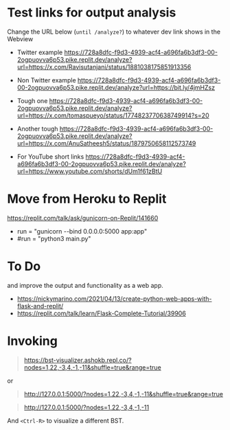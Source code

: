 
# Test links for output analysis 

Change the URL below (```until /analyze?```) to whatever dev link shows in the Webview
- Twitter example https://728a8dfc-f9d3-4939-acf4-a696fa6b3df3-00-2ogpuovva6p53.pike.replit.dev/analyze?url=https://x.com/Ravisutanjani/status/1881038175851913356

- Non Twitter example https://728a8dfc-f9d3-4939-acf4-a696fa6b3df3-00-2ogpuovva6p53.pike.replit.dev/analyze?url=https://bit.ly/4jmHZsz

- Tough one https://728a8dfc-f9d3-4939-acf4-a696fa6b3df3-00-2ogpuovva6p53.pike.replit.dev/analyze?url=https://x.com/tomaspueyo/status/1774823770638749914?s=20

- Another tough https://728a8dfc-f9d3-4939-acf4-a696fa6b3df3-00-2ogpuovva6p53.pike.replit.dev/analyze?url=https://x.com/AnuSatheesh5/status/1879750658112573749

- For YouTube short links
https://728a8dfc-f9d3-4939-acf4-a696fa6b3df3-00-2ogpuovva6p53.pike.replit.dev/analyze?url=https://www.youtube.com/shorts/dUm1f61zBtU


# Move from Heroku to Replit

https://replit.com/talk/ask/gunicorn-on-Replit/141660

 - run = "gunicorn --bind 0.0.0.0:5000 app:app"
 - #run = "python3 main.py"

# To Do 


and improve the output and functionality as a web app. 
 - https://nickymarino.com/2021/04/13/create-python-web-apps-with-flask-and-replit/
 - https://replit.com/talk/learn/Flask-Complete-Tutorial/39906

# Invoking

> https://bst-visualizer.ashokb.repl.co/?nodes=1,22,-3,4,-1,-11&shuffle=true&range=true

or 

> http://127.0.0.1:5000/?nodes=1,22,-3,4,-1,-11&shuffle=true&range=true

> http://127.0.0.1:5000/?nodes=1,22,-3,4,-1,-11

And ```<Ctrl-R>``` to visualize a different BST. 

